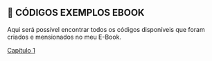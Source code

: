 ## 📖 CÓDIGOS EXEMPLOS EBOOK
Aqui será possível encontrar todos os códigos disponíveis que foram criados e mensionados no meu E-Book.

[Capítulo 1](www.google.com)
